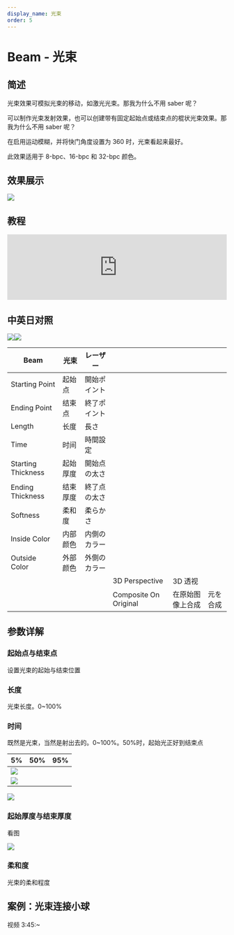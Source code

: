 ```yaml
---
display_name: 光束
order: 5
---
```


# Beam - 光束

## 简述

光束效果可模拟光束的移动，如激光光束。那我为什么不用 saber 呢？

可以制作光束发射效果，也可以创建带有固定起始点或结束点的棍状光束效果。那我为什么不用 saber 呢？

在启用运动模糊，并将快门角度设置为 360 时，光束看起来最好。

此效果适用于 8-bpc、16-bpc 和 32-bpc 颜色。

## 效果展示

![](https://cdn.yuelili.com/20211227214227.png)

## 教程

<iframe src="https://player.bilibili.com/player.html?bvid=BV1e34y1X7Vj&page=55&high_quality=1" width="100%" allowfullscreen="allowfullscreen" frameborder="0"></iframe>

## 中英日对照

![](https://mir.yuelili.com/user/AE/effects/AE-Effects-Generate-Beam.png)![](https://mir.yuelili.com/user/AE/effects/AE-Effects-Generate-Beam_cn.png)

| Beam               | 光束     | レーザー     |                       |                  |          |
| ------------------ | -------- | ------------ | --------------------- | ---------------- | -------- |
| Starting Point     | 起始点   | 開始ポイント |                       |                  |          |
| Ending Point       | 结束点   | 終了ポイント |                       |                  |          |
| Length             | 长度     | 長さ         |                       |                  |          |
| Time               | 时间     | 時間設定     |                       |                  |          |
| Starting Thickness | 起始厚度 | 開始点の太さ |                       |                  |          |
| Ending Thickness   | 结束厚度 | 終了点の太さ |                       |                  |          |
| Softness           | 柔和度   | 柔らかさ     |                       |                  |          |
| Inside Color       | 内部颜色 | 内側のカラー |                       |                  |          |
| Outside Color      | 外部颜色 | 外側のカラー |                       |                  |          |
|                    |          |              | 3D Perspective        | 3D 透视          |          |
|                    |          |              | Composite On Original | 在原始图像上合成 | 元を合成 |

## 参数详解

### 起始点与结束点

设置光束的起始与结束位置

### 长度

光束长度。0~100%

### 时间

既然是光束，当然是射出去的。0~100%。50%时，起始光正好到结束点

| 5%                                              | 50% | 95% |
| ----------------------------------------------- | --- | --- |
| ![](https://cdn.yuelili.com/20211227214528.png) |
| ![](https://cdn.yuelili.com/20211227214601.png) |

![](https://cdn.yuelili.com/20211227214620.png)

### 起始厚度与结束厚度

看图

![](https://cdn.yuelili.com/20211227214833.png)

### 柔和度

光束的柔和程度

## 案例：光束连接小球

视频 3:45:~
